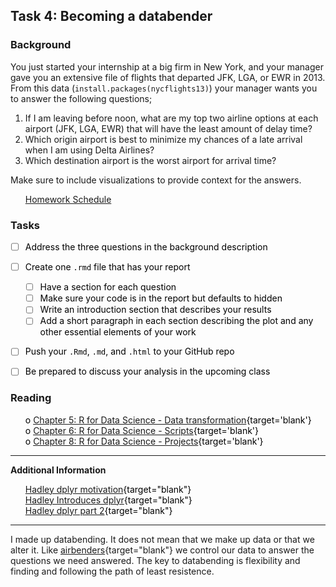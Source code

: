 






## Task 4: Becoming a databender 
### Background 
You just started your internship at a big firm in New York, and your manager gave you an extensive file of flights that departed JFK, LGA, or EWR in 2013. From this data (`install.packages(nycflights13)`) your manager wants you to answer the following questions;

1. If I am leaving before noon, what are my top two airline options at each airport (JFK, LGA, EWR) that will have the least amount of delay time?
2. Which origin airport is best to minimize my chances of a late arrival when I am using Delta Airlines?
3. Which destination airport is the worst airport for arrival time?

Make sure to include visualizations to provide context for the answers.

 * [Homework Schedule](../homework_schedule.html)




### Tasks


<style>
ul {
   color: black;
   list-style-type: none;
   list-style-position: outside;

}

</style>


* [ ] Address the three questions in the background description
* [ ] Create one `.rmd` file that has your report
    * [ ] Have a section for each question
    * [ ] Make sure your code is in the report but defaults to hidden
    * [ ] Write an introduction section that describes your results
    * [ ] Add a short paragraph in each section describing the plot and any other essential elements of your work
* [ ] Push your `.Rmd`, `.md`, and `.html` to your GitHub repo
* [ ] Be prepared to discuss your analysis in the upcoming class


### Reading

* o [Chapter 5: R for Data Science - Data transformation](http://r4ds.had.co.nz/transform.html){target='blank'}
* o [Chapter 6: R for Data Science - Scripts](http://r4ds.had.co.nz/workflow-scripts.html){target='blank'}
* o [Chapter 8: R for Data Science - Projects](http://r4ds.had.co.nz/workflow-projects.html){target='blank'}

------

**Additional Information**
   
* [Hadley dplyr motivation](http://datascience.la/hadley-wickham-presents-dplyr-at-user-2014/){target="blank"}   
* [Hadley Introduces dplyr](http://datascience.la/hadley-wickhams-dplyr-tutorial-at-user-2014-part-1/){target="blank"}   
* [Hadley dplyr part 2](https://www.youtube.com/watch?v=Ue08LVuk790&t=0s){target="blank"}   

---------

I made up databending.  It does not mean that we make up data or that we alter it.  Like [airbenders](http://avatar.wikia.com/wiki/Airbending){target="blank"} we control our data to answer the questions we need answered.  The key to databending is flexibility and finding and following the path of least resistence.


